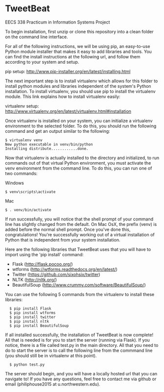 TweetBeat
=========

EECS 338 Practicum in Information Systems Project


To begin installation, first unzip or clone this repository into a clean folder on the command line interface. 

For all of the following instructions, we will be using pip, an easy-to-use Python module installer that makes it easy
to add libraries and tools. You can find the install instructions at the following url, and follow them according to your
system and setup.

pip setup:
http://www.pip-installer.org/en/latest/installing.html

The next important step is to install virtualenv which allows for this folder to install python modules and
libraries independent of the system's Python installation. To install virtualenv, you should use pip to install the 
virtualenv module. This link explains how to install virtualenv easily:

virtualenv setup:
http://www.virtualenv.org/en/latest/virtualenv.html#installation

Once virtualenv is installed on your system, you can initialize a virtualenv environment to the selected folder. To do this, you should run the following command and get an output similar to the following:

  ```
  $ virtualenv venv
  New python executable in venv/bin/python
  Installing distribute............done.
  ```

Now that virtualenv is actually installed to the directory and initialized, to run commands out of that virtual Python environment, you must activate the venv environment from the command line. To do this, you can run one of two commands:

Windows 
```
$ venv\scripts\activate
```
Mac
```
$ . venv/bin/activate
```

If run successfully, you will notice that the shell prompt of your command line has slightly changed from the default. On Mac OsX, the prefix (venv) is added before the normal shell prompt. Once you've done this, congratulations! You're successfully working out of a virtual installation of Python that is independent from your system installation.

Here are the following libraries that TweetBeat uses that you will have to import using the 'pip install' command:
* Flask (http://flask.pocoo.org/)
* wtforms (http://wtforms.readthedocs.org/en/latest/)
* Twitter (https://github.com/sixohsix/twitter)
* NLTK (http://nltk.org/)
* BeautifulSoup (http://www.crummy.com/software/BeautifulSoup/)

You can use the following 5 commands from the virtualenv to install these libraries:
```
  $ pip install Flask
  $ pip install wtforms
  $ pip install twitter
  $ pip install nltk
  $ pip install BeautifulSoup
```

If all installed successfully, the installation of TweetBeat is now complete! All that is needed is for you to start the server (running via Flask). If you notice, there is a file called test.py in the main directory. All that you need to do to start the server is to call the following line from the commmand line (you should still be in virtualenv at this point).

```
  $ python test.py
```

The server should begin, and you will have a locally hosted url that you can navigate to! If you have any questions, feel free to contact me via github or email (philiphouse2015 at u.northwestern.edu).


